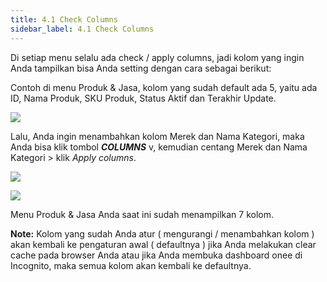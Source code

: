 ```yaml
---
title: 4.1 Check Columns
sidebar_label: 4.1 Check Columns
---
```

D﻿i setiap menu selalu ada check / apply columns, jadi kolom yang ingin Anda tampilkan bisa Anda setting dengan cara sebagai berikut: 

C﻿ontoh di menu Produk & Jasa, kolom yang sudah default ada 5, yaitu ada ID, Nama Produk, SKU Produk, Status Aktif dan Terakhir Update.

![](/img/4.1-check-columns-default.png)

Lalu, Anda ingin menambahkan kolom Merek dan Nama Kategori, maka Anda bisa klik tombol ***COLUMNS*** v, kemudian centang Merek dan Nama Kategori > klik *Apply columns*.

![](/img/4.1-centang-kolom-yg-ditambahkan.png)

![](/img/4.1-tampilan-setelah-menambahkan-kolom.png)

M﻿enu Produk & Jasa Anda saat ini sudah menampilkan 7 kolom. 

**Note:** K﻿olom yang sudah Anda atur ( mengurangi / menambahkan kolom ) akan kembali ke pengaturan awal ( defaultnya ) jika Anda melakukan clear cache pada browser Anda atau jika Anda membuka dashboard onee di Incognito, maka semua kolom akan kembali ke defaultnya.